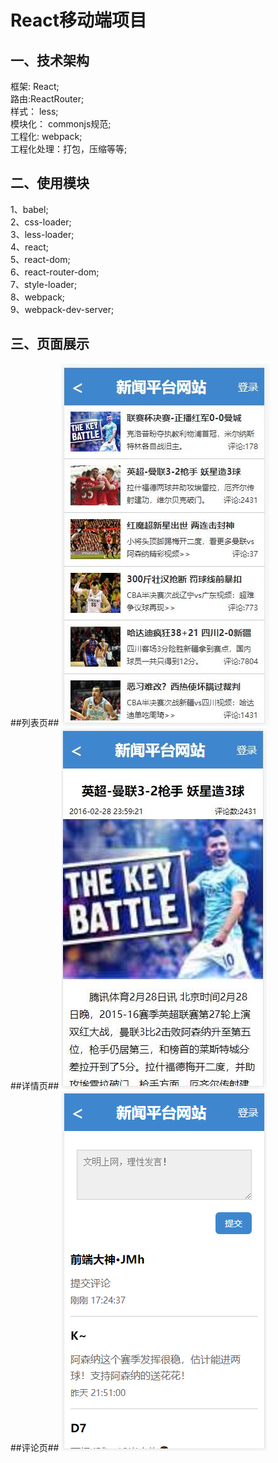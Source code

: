 React移动端项目
====
一、技术架构
-------
框架: React;<br>
路由:ReactRouter;<br>
样式： less;<br>
模块化： commonjs规范;<br>
工程化: webpack;<br>
工程化处理：打包，压缩等等;<br>

二、使用模块
-------
1、babel;<br>
2、css-loader;<br>
3、less-loader;<br>
4、react;<br>
5、react-dom;<br>
6、react-router-dom;<br>
7、style-loader;<br>
8、webpack;<br>
9、webpack-dev-server;<br>

三、页面展示
-------
##列表页##
![列表页](https://github.com/hjm844091272/newsNetwork/blob/master/img/projectPicture/list.jpg)<br>
##详情页##
![详情页](https://github.com/hjm844091272/newsNetwork/blob/master/img/projectPicture/detali.jpg)<br>
##评论页##
![评论页](https://github.com/hjm844091272/newsNetwork/blob/master/img/projectPicture/rating.png)
